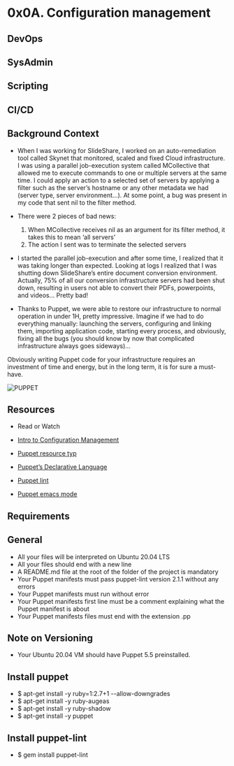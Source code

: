 # 0x0A. Configuration management

## DevOps
## SysAdmin
## Scripting
## CI/CD

## Background Context

- When I was working for SlideShare, I worked on an auto-remediation tool called Skynet that monitored, scaled and fixed Cloud infrastructure. I was using a parallel job-execution system called MCollective that allowed me to execute commands to one or multiple servers at the same time. I could apply an action to a selected set of servers by applying a filter such as the server’s hostname or any other metadata we had (server type, server environment…). At some point, a bug was present in my code that sent nil to the filter method.

- There were 2 pieces of bad news:
	1. When MCollective receives nil as an argument for its filter method, it takes this to mean ‘all servers’
	2. The action I sent was to terminate the selected servers

- I started the parallel job-execution and after some time, I realized that it was taking longer than expected. Looking at logs I realized that I was shutting down SlideShare’s entire document conversion environment. Actually, 75% of all our conversion infrastructure servers had been shut down, resulting in users not able to convert their PDFs, powerpoints, and videos… Pretty bad!

- Thanks to Puppet, we were able to restore our infrastructure to normal operation in under 1H, pretty impressive. Imagine if we had to do everything manually: launching the servers, configuring and linking them, importing application code, starting every process, and obviously, fixing all the bugs (you should know by now that complicated infrastructure always goes sideways)…

Obviously writing Puppet code for your infrastructure requires an investment of time and energy, but in the long term, it is for sure a must-have.

![PUPPET](https://s3.amazonaws.com/intranet-projects-files/holbertonschool-sysadmin_devops/292/4i8il3B.gif)

## Resources

- Read or Watch

- [Intro to Configuration Management](intro-to-configuration-management)
- [Puppet resource typ](puppet-resource)
- [Puppet’s Declarative Language](puppet's-declarative-language)
- [Puppet lint](puppet-lint)
- [Puppet emacs mode](puppet-emacs-mode)

## Requirements

## General

- All your files will be interpreted on Ubuntu 20.04 LTS
- All your files should end with a new line
- A README.md file at the root of the folder of the project is mandatory
- Your Puppet manifests must pass puppet-lint version 2.1.1 without any errors
- Your Puppet manifests must run without error
- Your Puppet manifests first line must be a comment explaining what the Puppet manifest is about
- Your Puppet manifests files must end with the extension .pp

## Note on Versioning

- Your Ubuntu 20.04 VM should have Puppet 5.5 preinstalled.

## Install puppet
- $ apt-get install -y ruby=1:2.7+1 --allow-downgrades
- $ apt-get install -y ruby-augeas
- $ apt-get install -y ruby-shadow
- $ apt-get install -y puppet

## Install puppet-lint

- $ gem install puppet-lint
